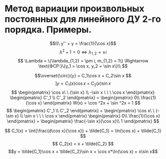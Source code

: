 # Метод вариации произвольных постоянных для линейного ДУ 2-го порядка. Примеры.

$$I)\ y'' + y = \frac{1}{\cos x}$$
$$\lambda^2 + 1 = 0 \Leftrightarrow \lambda_{1,2} = \pm i$$
$$
\Lambda =
\{\lambda_{1,2} =
\pm i, m_{1,2} = 1\} \Rightarrow \text{ФСР:}\{y_1 =
\cos x, y_2 = \sin x\}\\
$$

$$\overset{\circ}{y} = C_1\cos x + C_2\sin x $$
$$]y = C_1(x)\cos x + C_2(x)\sin x$$ 
$$
\begin{pmatrix}
    \cos x\ \  {\sin x} \\
    -\sin x \ \ \ \cos x   
\end{pmatrix}
\begin{pmatrix}
    C'_1 \\
    C'_2
\end{pmatrix} = 
\begin{pmatrix}
0\\
    \frac{1}{\cos x}
\end{pmatrix} W(x) = \cos ^2x + \sin ^2x = 1
$$
$$
\begin{pmatrix}
    C'_1 \\
    C'_2
\end{pmatrix} = 
\begin{pmatrix}
    \cos x\ \  {-\sin x} \\
    \sin x \ \ \ \cos x   
\end{pmatrix}
\begin{pmatrix}
    0\\
    \frac{1}{\cos x}
\end{pmatrix} = 
\begin{pmatrix}
    \frac{-\sin x}{\cos x}\\
    1
\end{pmatrix}
$$

$$
C_1(x) = \int{\frac{d\cos x}{\cos x}} + \tilde{C_1} =
\ln(\cos x) + \tilde{C_1} $$
$$ C_2(x) =
x + \tilde{C_2}
$$
$$y = \tilde{C_1}\cos x + \tilde{C_2}\sin x + \cos x*\ln(\cos x) + x\sin x$$

